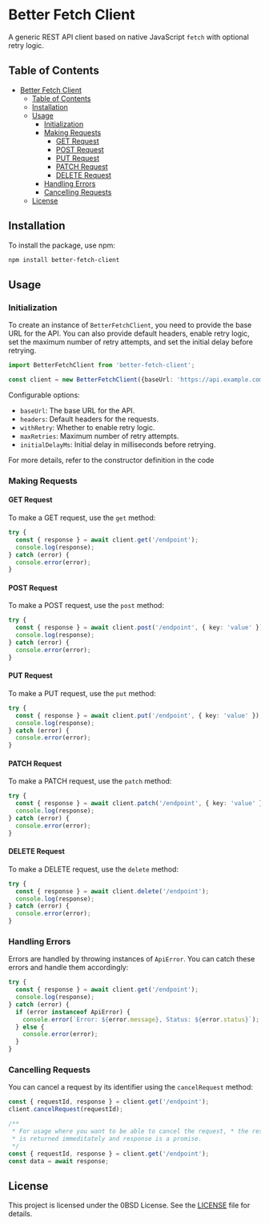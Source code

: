 # Better Fetch Client

A generic REST API client based on native JavaScript `fetch` with optional retry logic.

## Table of Contents

- [Better Fetch Client](#better-fetch-client)
  - [Table of Contents](#table-of-contents)
  - [Installation](#installation)
  - [Usage](#usage)
    - [Initialization](#initialization)
    - [Making Requests](#making-requests)
      - [GET Request](#get-request)
      - [POST Request](#post-request)
      - [PUT Request](#put-request)
      - [PATCH Request](#patch-request)
      - [DELETE Request](#delete-request)
    - [Handling Errors](#handling-errors)
    - [Cancelling Requests](#cancelling-requests)
  - [License](#license)

## Installation

To install the package, use npm:

```sh
npm install better-fetch-client
```

## Usage

### Initialization

To create an instance of `BetterFetchClient`, you need to provide the base URL for the API. You can also provide default headers, enable retry logic, set the maximum number of retry attempts, and set the initial delay before retrying.

```typescript
import BetterFetchClient from 'better-fetch-client';

const client = new BetterFetchClient({baseUrl: 'https://api.example.com'});
```

Configurable options:

- `baseUrl`: The base URL for the API.
- `headers`: Default headers for the requests.
- `withRetry`: Whether to enable retry logic.
- `maxRetries`: Maximum number of retry attempts.
- `initialDelayMs`: Initial delay in milliseconds before retrying.

For more details, refer to the constructor definition in the code

### Making Requests

#### GET Request

To make a GET request, use the `get` method:

```typescript
try {
  const { response } = await client.get('/endpoint');
  console.log(response);
} catch (error) {
  console.error(error);
}
```

#### POST Request

To make a POST request, use the `post` method:

```typescript
try {
  const { response } = await client.post('/endpoint', { key: 'value' });
  console.log(response);
} catch (error) {
  console.error(error);
}
```

#### PUT Request

To make a PUT request, use the `put` method:

```typescript
try {
  const { response } = await client.put('/endpoint', { key: 'value' });
  console.log(response);
} catch (error) {
  console.error(error);
}
```

#### PATCH Request

To make a PATCH request, use the `patch` method:

```typescript
try {
  const { response } = await client.patch('/endpoint', { key: 'value' });
  console.log(response);
} catch (error) {
  console.error(error);
}
```

#### DELETE Request

To make a DELETE request, use the `delete` method:

```typescript
try {
  const { response } = await client.delete('/endpoint');
  console.log(response);
} catch (error) {
  console.error(error);
}
```

### Handling Errors

Errors are handled by throwing instances of `ApiError`. You can catch these errors and handle them accordingly:

```typescript
try {
  const { response } = await client.get('/endpoint');
  console.log(response);
} catch (error) {
  if (error instanceof ApiError) {
    console.error(`Error: ${error.message}, Status: ${error.status}`);
  } else {
    console.error(error);
  }
}
```

### Cancelling Requests

You can cancel a request by its identifier using the `cancelRequest` method:

```typescript
const { requestId, response } = client.get('/endpoint');
client.cancelRequest(requestId);

/**
 * For usage where you want to be able to cancel the request, * the response would be awaited separately because requestId
 * is returned immeditately and response is a promise.
 */
const { requestId, response } = client.get('/endpoint');
const data = await response;
```

## License

This project is licensed under the 0BSD License. See the [LICENSE](./license.txt) file for details.
